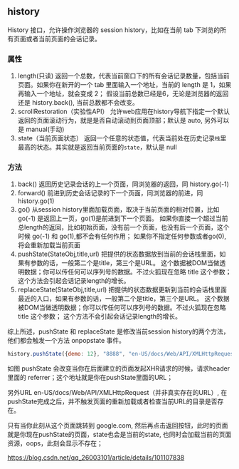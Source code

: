 <!--
 * @Author: 黄遥
 * @Date: 2020-06-01 10:15:34
 * @LastEditors: 黄遥
 * @LastEditTime: 2020-06-01 10:39:23
 * @Description: file content
--> 
## history
History 接口，允许操作浏览器的 session history，比如在当前 tab 下浏览的所有页面或者当前页面的会话记录。
### 属性
1. length(只读)
返回一个总数，代表当前窗口下的所有会话记录数量，包括当前页面。如果你在新开的一个 tab 里面输入一个地址，当前的 length 是 1，如果再输入一个地址，就会变成 2；
假设当前总数已经是6，无论是浏览器的返回还是 history.back(), 当前总数都不会改变。
2. scrollRestoration（实验性API）
允许web应用在history导航下指定一个默认返回的页面滚动行为，就是是否自动滚动到页面顶部；默认是 auto, 另外可以是 manual(手动)
3. state（当前页面状态）
返回一个任意的状态值，代表当前处在历史记录`栈`里最高的状态。其实就是返回当前页面的`state`，默认是 null
### 方法
1. back()
返回历史记录会话的上一个页面，同浏览器的返回，同 history.go(-1)
2. forward()
前进到历史会话记录的下一个页面，同浏览器的前进，同 history.go(1)
3. go()
从session history里面加载页面，取决于当前页面的相对位置，比如 go(-1) 是返回上一页，go(1)是前进到下一个页面。
如果你直接一个超过当前总length的返回，比如初始页面，没有前一个页面，也没有后一个页面，这个时候 go(-1) 和 go(1),都不会有任何作用；
如果你不指定任何参数或者go(0),将会重新加载当前页面
4. pushState(StateObj,title,url)
把提供的状态数据放到当前的会话栈里面，如果有参数的话，一般第二个是title，第三个是URL。
这个数据被DOM当做透明数据；你可以传任何可以序列号的数据。不过火狐现在忽略 title 这个参数；
这个方法会引起会话记录length的增长。
5. replaceState(StateObj,title,url)
把提供的状态数据更新到当前的会话栈里面最近的入口，如果有参数的话，一般第二个是title，第三个是URL。
这个数据被DOM当做透明数据；你可以传任何可以序列号的数据。不过火狐现在忽略 title 这个参数；
这个方法不会引起会话记录length的增长。

综上所述，pushState 和 replaceState 是修改当前session history的两个方法，他们都会触发一个方法 onpopstate 事件。
```javascript
history.pushState({demo: 12}, "8888", "en-US/docs/Web/API/XMLHttpRequest")
```
如图 pushState 会改变当你在后面建立的页面发起XHR请求的时候，请求header里面的 referrer；这个地址就是你在pushState里面的URL；

另外URL en-US/docs/Web/API/XMLHttpRequest（并非真实存在的URL）, 在pushState完成之后，并不触发页面的重新加载或者检查当前URL的目录是否存在。

只有当你此刻从这个页面跳转到 google.com, 然后再点击返回按钮，此时的页面就是你现在pushState的页面，state也会是当前的state, 也同时会加载当前的页面资源，oops，此刻会显示不存在；


https://blog.csdn.net/qq_26003101/article/details/101107838